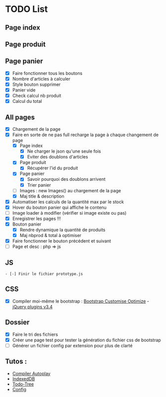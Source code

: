 # TODO List

## Page index

## Page produit

## Page panier
  - [x] Faire fonctionner tous les boutons
  - [x] Nombre d'articles à calculer 
  - [x] Style bouton supprimer
  - [x] Panier vide
  - [x] Check calcul nb produit
  - [x] Calcul du total

## All pages
  - [x] Chargement de la page
  - [x] Faire en sorte de ne pas full recharge la page à chaque changement de page
    - [x] Page index
      - [x] Ne charger le json qu'une seule fois
      - [x] Eviter des doublons d'articles
    - [x] Page produit
      - [x] Récupérer l'id du produit
    - [x] Page panier
      - [x] Savoir pourquoi des doublons arrivent
      - [x] Trier panier
    - [ ] Images : new Images() au chargement de la page
    - [x] Maj title & description
  - [x] Automatiser les calculs de la quantité max par le stock
  - [x] Hover du bouton panier qui affiche le contenu
  - [ ] Image loader à modifier (vérifier si image existe ou pas)
  - [x] Enregistrer les pages !!!
  - [x] Bouton panier
    - [x] Rendre dynamique la quantité de produits
    - [x] Maj nbprod & total à optimiser
  - [x] Faire fonctionner le bouton précédent et suivant
  - [ ] Page et desc : php => js

## JS
    - [-] Finir le fichier prototype.js

## CSS
  - [x] Compiler moi-même le bootstrap : [Bootstrap Customise Optimize](https://getbootstrap.com/docs/5.0/customize/optimize/) - [jQuery plugins v3.4](https://getbootstrap.com/docs/3.4/customize/)

## Dossier
  - [x] Faire le tri des fichiers
  - [x] Créer une page test pour tester la génération du fichier css de bootstrap
  - [ ] Générer un fichier config par extension pour plus de clarté

## Tutos :
- [Compiler Autoplay](https://grafikart.fr/tutoriels/tp-php-request-1167#autoplay)
- [IndexedDB](https://www.ionos.fr/digitalguide/sites-internet/developpement-web/indexeddb/)
- [Todo-Tree](https://github.com/Gruntfuggly/todo-tree#markdown-support)
- [Config](https://code.visualstudio.com/docs/languages/markdown)